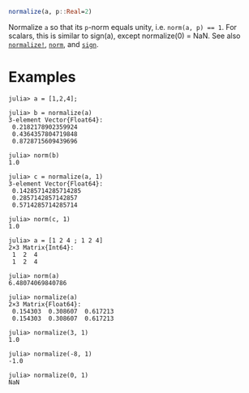 ```julia
normalize(a, p::Real=2)
```

Normalize `a` so that its `p`-norm equals unity, i.e. `norm(a, p) == 1`. For scalars, this is similar to sign(a), except normalize(0) = NaN. See also [`normalize!`](@ref), [`norm`](@ref), and [`sign`](@ref).

# Examples

```jldoctest
julia> a = [1,2,4];

julia> b = normalize(a)
3-element Vector{Float64}:
 0.2182178902359924
 0.4364357804719848
 0.8728715609439696

julia> norm(b)
1.0

julia> c = normalize(a, 1)
3-element Vector{Float64}:
 0.14285714285714285
 0.2857142857142857
 0.5714285714285714

julia> norm(c, 1)
1.0

julia> a = [1 2 4 ; 1 2 4]
2×3 Matrix{Int64}:
 1  2  4
 1  2  4

julia> norm(a)
6.48074069840786

julia> normalize(a)
2×3 Matrix{Float64}:
 0.154303  0.308607  0.617213
 0.154303  0.308607  0.617213

julia> normalize(3, 1)
1.0

julia> normalize(-8, 1)
-1.0

julia> normalize(0, 1)
NaN
```
